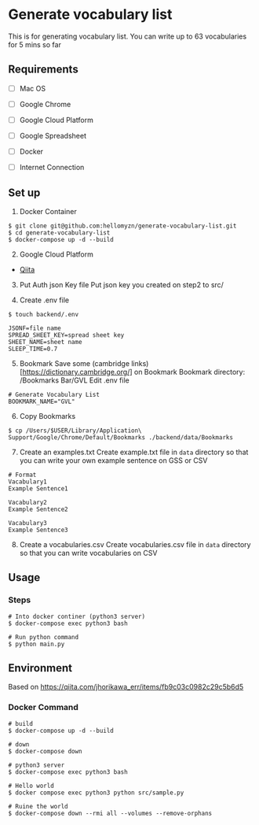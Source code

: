 # Generate vocabulary list
This is for generating vocabulary list.
You can write up to 63 vocabularies for 5 mins so far


## Requirements
- [ ] Mac OS
- [ ] Google Chrome
- [ ] Google Cloud Platform
- [ ] Google Spreadsheet
- [ ] Docker
- [ ] Internet Connection


## Set up
1. Docker Container

```
$ git clone git@github.com:hellomyzn/generate-vocabulary-list.git
$ cd generate-vocabulary-list
$ docker-compose up -d --build
```

2. Google Cloud Platform
- [Qiita](https://qiita.com/164kondo/items/eec4d1d8fd7648217935)

3. Put Auth json Key file
Put json key you created on step2 to src/

4. Create .env file
```
$ touch backend/.env
```
```
JSONF=file name
SPREAD_SHEET_KEY=spread sheet key
SHEET_NAME=sheet name
SLEEP_TIME=0.7
```

5. Bookmark 
Save some (cambridge links)[https://dictionary.cambridge.org/] on Bookmark
Bookmark directory: /Bookmarks Bar/GVL
Edit .env file
```
# Generate Vocabulary List
BOOKMARK_NAME="GVL"
```

6. Copy Bookmarks
```
$ cp /Users/$USER/Library/Application\ Support/Google/Chrome/Default/Bookmarks ./backend/data/Bookmarks
```

7. Create an examples.txt
Create example.txt file in `data` directory so that you can write your own example sentence on GSS or CSV
```
# Format
Vacabulary1
Example Sentence1

Vacabulary2
Example Sentence2

Vacabulary3
Example Sentence3
```

8. Create a vocabularies.csv
Create vocabularies.csv file in `data` directory so that you can write vocabularies on CSV


## Usage
### Steps
```
# Into docker continer (python3 server)
$ docker-compose exec python3 bash

# Run python command
$ python main.py
```


## Environment
Based on https://qiita.com/jhorikawa_err/items/fb9c03c0982c29c5b6d5

### Docker Command
```
# build
$ docker-compose up -d --build

# down
$ docker-compose down

# python3 server
$ docker-compose exec python3 bash

# Hello world
$ docker compose exec python3 python src/sample.py

# Ruine the world
$ docker-compose down --rmi all --volumes --remove-orphans 
```